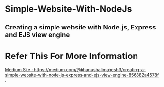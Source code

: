 # Simple-Website-With-NodeJs
## Creating a simple website with Node.js, Express and EJS view engine

# Refer This For More Information 
<a href="https://medium.com/@bhanushalimahesh3/creating-a-simple-website-with-node-js-express-and-ejs-view-engine-856382a4578f">Medium Site : https://medium.com/@bhanushalimahesh3/creating-a-simple-website-with-node-js-express-and-ejs-view-engine-856382a4578f </a>.
